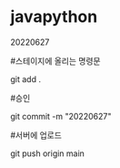 # javapython

20220627


#스테이지에 올리는 명령문

git add .

#승인

git commit -m "20220627"

#서버에 업로드

git push origin main